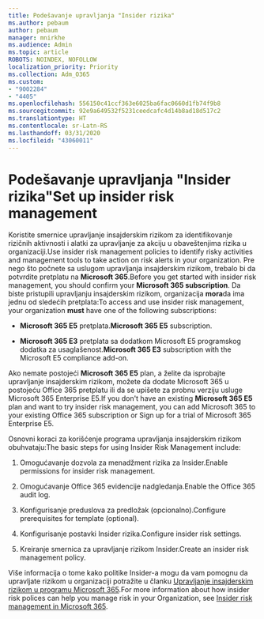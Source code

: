 ```yaml
---
title: Podešavanje upravljanja "Insider rizika"
ms.author: pebaum
author: pebaum
manager: mnirkhe
ms.audience: Admin
ms.topic: article
ROBOTS: NOINDEX, NOFOLLOW
localization_priority: Priority
ms.collection: Adm_O365
ms.custom:
- "9002284"
- "4405"
ms.openlocfilehash: 556150c41ccf363e6025ba6fac0660d1fb74f9b8
ms.sourcegitcommit: 92e9a649532f5231ceedcafc4d14b8ad18d517c2
ms.translationtype: HT
ms.contentlocale: sr-Latn-RS
ms.lasthandoff: 03/31/2020
ms.locfileid: "43060011"
---
```

# <a name="set-up-insider-risk-management"></a><span data-ttu-id="f4950-102">Podešavanje upravljanja "Insider rizika"</span><span class="sxs-lookup"><span data-stu-id="f4950-102">Set up insider risk management</span></span>

<span data-ttu-id="f4950-103">Koristite smernice upravljanje insajderskim rizikom za identifikovanje rizičnih aktivnosti i alatki za upravljanje za akciju u obaveštenjima rizika u organizaciji.</span><span class="sxs-lookup"><span data-stu-id="f4950-103">Use insider risk management policies to identify risky activities and management tools to take action on risk alerts in your organization.</span></span> <span data-ttu-id="f4950-104">Pre nego što počnete sa uslugom upravljanja insajderskim rizikom, trebalo bi da potvrdite pretplatu na **Microsoft 365**.</span><span class="sxs-lookup"><span data-stu-id="f4950-104">Before you get started with insider risk management, you should confirm your **Microsoft 365 subscription**.</span></span> <span data-ttu-id="f4950-105">Da biste pristupili upravljanju insajderskim rizikom, organizacija **mora**da ima jednu od sledećih pretplata:</span><span class="sxs-lookup"><span data-stu-id="f4950-105">To access and use insider risk management, your organization **must** have one of the following subscriptions:</span></span>

- <span data-ttu-id="f4950-106">**Microsoft 365 E5** pretplata.</span><span class="sxs-lookup"><span data-stu-id="f4950-106">**Microsoft 365 E5** subscription.</span></span>

- <span data-ttu-id="f4950-107">**Microsoft 365 E3** pretplata sa dodatkom Microsoft E5 programskog dodatka za usaglašenost.</span><span class="sxs-lookup"><span data-stu-id="f4950-107">**Microsoft 365 E3** subscription with the Microsoft E5 compliance add-on.</span></span>

<span data-ttu-id="f4950-108">Ako nemate postojeći **Microsoft 365 E5** plan, a želite da isprobajte upravljanje insajderskim rizikom, možete da dodate Microsoft 365 u postojeću Office 365 pretplatu ili da se upišete za probnu verziju usluge Microsoft 365 Enterprise E5.</span><span class="sxs-lookup"><span data-stu-id="f4950-108">If you don't have an existing **Microsoft 365 E5** plan and want to try insider risk management, you can add Microsoft 365 to your existing Office 365 subscription or Sign up for a trial of Microsoft 365 Enterprise E5.</span></span>

<span data-ttu-id="f4950-109">Osnovni koraci za korišćenje programa upravljanja insajderskim rizikom obuhvataju:</span><span class="sxs-lookup"><span data-stu-id="f4950-109">The basic steps for using Insider Risk Management include:</span></span>

1. <span data-ttu-id="f4950-110">Omogućavanje dozvola za menadžment rizika za Insider.</span><span class="sxs-lookup"><span data-stu-id="f4950-110">Enable permissions for insider risk management.</span></span>

2. <span data-ttu-id="f4950-111">Omogućavanje Office 365 evidencije nadgledanja.</span><span class="sxs-lookup"><span data-stu-id="f4950-111">Enable the Office 365 audit log.</span></span>

3. <span data-ttu-id="f4950-112">Konfigurisanje preduslova za predložak (opcionalno).</span><span class="sxs-lookup"><span data-stu-id="f4950-112">Configure prerequisites for template (optional).</span></span>

4. <span data-ttu-id="f4950-113">Konfigurisanje postavki Insider rizika.</span><span class="sxs-lookup"><span data-stu-id="f4950-113">Configure insider risk settings.</span></span>

5. <span data-ttu-id="f4950-114">Kreiranje smernica za upravljanje rizikom Insider.</span><span class="sxs-lookup"><span data-stu-id="f4950-114">Create an insider risk management policy.</span></span>

<span data-ttu-id="f4950-115">Više informacija o tome kako politike Insider-a mogu da vam pomognu da upravljate rizikom u organizaciji potražite u članku [Upravljanje insajderskim rizikom u programu Microsoft 365](https://go.microsoft.com/fwlink/?linkid=2123907).</span><span class="sxs-lookup"><span data-stu-id="f4950-115">For more information about how insider risk polices can help you manage risk in your Organization, see [Insider risk management in Microsoft 365](https://go.microsoft.com/fwlink/?linkid=2123907).</span></span>
